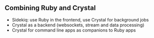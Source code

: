 ## Combining Ruby and Crystal

* Sidekiq: use Ruby in the frontend, use Crystal for background jobs
* Crystal as a backend (websockets, stream and data processing)
* Crystal for command line apps as companions to Ruby apps

